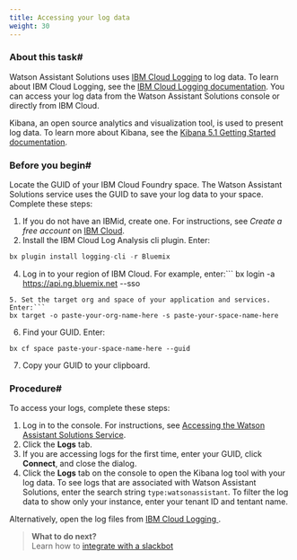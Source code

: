 ```yaml
---
title: Accessing your log data
weight: 30
---
```


### About this task#
Watson Assistant Solutions uses [IBM Cloud Logging](https://logging.ng.bluemix.net/app/) to log data.   To learn about IBM Cloud Logging, see the [IBM Cloud Logging documentation](https://console.bluemix.net/docs/services/CloudLogAnalysis/index.html#getting-started-with-cla). You can access your log data from the Watson Assistant Solutions console or directly from IBM Cloud.

Kibana, an open source analytics and visualization tool, is used to present log data. To learn more about Kibana, see the [Kibana 5.1 Getting Started documentation](https://www.elastic.co/guide/en/kibana/5.1/getting-started.html).

### Before you begin#
Locate the GUID of your IBM Cloud Foundry space. The Watson Assistant Solutions service uses the GUID to save your log data to your space. Complete these steps:
1. If you do not have an IBMid, create one. For instructions, see *Create a free account* on  [IBM Cloud](https://bluemix.net).
3. Install the IBM Cloud Log Analysis cli plugin.  Enter:
```javascript
bx plugin install logging-cli -r Bluemix
```
4. Log in to your region of IBM Cloud.  For example, enter:```
bx login -a https://api.ng.bluemix.net --sso
``` and follow the onscreen prompts. <br>**Note**: The --sso flag is for IBM internal use only.
5. Set the target org and space of your application and services. Enter:```
bx target -o paste-your-org-name-here -s paste-your-space-name-here
```
6. Find your GUID.  Enter:
```
bx cf space paste-your-space-name-here --guid
```
7. Copy your GUID to your clipboard.

### Procedure#
To access your logs, complete these steps:
1. Log in to the console. For instructions, see [Accessing the Watson Assistant Solutions Service]({{site.baseurl}}/get-started/get-api-key/).
2. Click the **Logs** tab.
3. If you are accessing logs for the first time, enter your GUID, click **Connect**, and close the dialog.
4. Click the **Logs** tab on the console to open the Kibana log tool with your log data.  To see logs that are associated with  Watson Assistant Solutions, enter the search string `type:watsonassistant`.  To filter the log data to show only your instance, enter your tenant ID and tentant name.

Alternatively, open the log files from [IBM Cloud Logging ](https://console.bluemix.net/docs/services/CloudLogAnalysis/index.html#getting-started-with-cla).
> **What to do next?**<br/>
Learn how to [integrate with a slackbot]({{site.baseurl}}/further-topics/slackbot-integration/)
